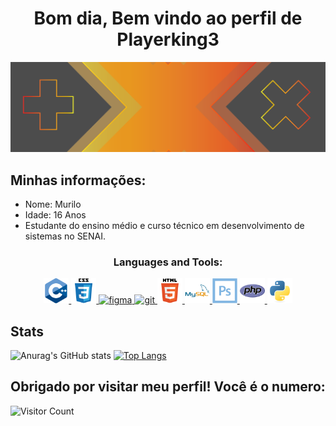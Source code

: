 <div align="center">
	<h1>Bom dia, Bem vindo ao perfil de Playerking3</h1>
	<img src="./assets/bgimage.png">

</div>
<h2>Minhas informações:</h2>
<ul>
	<li>Nome: Murilo</li>
	<li>Idade: 16 Anos</li>
	<li>Estudante do ensino médio e curso técnico em desenvolvimento de sistemas no SENAI.</li>
</ul>

<div align="center">
	<h3>Languages and Tools:</h3>
	<p> <a href="https://www.w3schools.com/cpp/" target="_blank" rel="noreferrer"> <img src="https://raw.githubusercontent.com/devicons/devicon/master/icons/cplusplus/cplusplus-original.svg" alt="cplusplus" width="40" height="40"/> </a> <a href="https://www.w3schools.com/css/" target="_blank" rel="noreferrer"> <img src="https://raw.githubusercontent.com/devicons/devicon/master/icons/css3/css3-original-wordmark.svg" alt="css3" width="40" height="40"/> </a> <a href="https://www.figma.com/" target="_blank" rel="noreferrer"> <img src="https://www.vectorlogo.zone/logos/figma/figma-icon.svg" alt="figma" width="40" height="40"/> </a> <a href="https://git-scm.com/" target="_blank" rel="noreferrer"> <img src="https://www.vectorlogo.zone/logos/git-scm/git-scm-icon.svg" alt="git" width="40" height="40"/> </a> <a href="https://www.w3.org/html/" target="_blank" rel="noreferrer"> <img src="https://raw.githubusercontent.com/devicons/devicon/master/icons/html5/html5-original-wordmark.svg" alt="html5" width="40" height="40"/> </a> <a href="https://www.mysql.com/" target="_blank" rel="noreferrer"> <img src="https://raw.githubusercontent.com/devicons/devicon/master/icons/mysql/mysql-original-wordmark.svg" alt="mysql" width="40" height="40"/> </a> <a href="https://www.photoshop.com/en" target="_blank" rel="noreferrer"> <img src="https://raw.githubusercontent.com/devicons/devicon/master/icons/photoshop/photoshop-line.svg" alt="photoshop" width="40" height="40"/> </a> <a href="https://www.php.net" target="_blank" rel="noreferrer"> <img src="https://raw.githubusercontent.com/devicons/devicon/master/icons/php/php-original.svg" alt="php" width="40" height="40"/> </a> <a href="https://www.python.org" target="_blank" rel="noreferrer"> <img src="https://raw.githubusercontent.com/devicons/devicon/master/icons/python/python-original.svg" alt="python" width="40" height="40"/> </a> </p>
</div>

<h2>Stats</h2>

![Anurag's GitHub stats](https://github-readme-stats.vercel.app/api?username=playerking3&show_icons=true&theme=transparent)
[![Top Langs](https://github-readme-stats.vercel.app/api/top-langs/?username=playerking3&layout=compact&theme=transparent)](https://github.com/anuraghazra/github-readme-stats)


<h2>Obrigado por visitar meu perfil! Você é o numero:</h2>

![Visitor Count](https://profile-counter.glitch.me/{playerking3}/count.svg)

